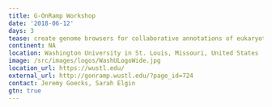```yaml
---
title: G-OnRamp Workshop
date: '2018-06-12'
days: 3
tease: create genome browsers for collaborative annotations of eukaryotic genomes
continent: NA
location: Washington University in St. Louis, Missouri, United States
image: /src/images/logos/WashULogoWide.jpg
location_url: https://wustl.edu/
external_url: http://gonramp.wustl.edu/?page_id=724
contact: Jeremy Goecks, Sarah Elgin
gtn: true
---
```

